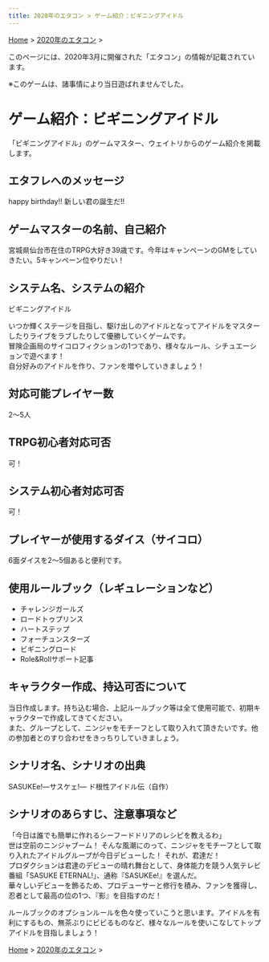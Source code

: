 ```yaml
---
title: 2020年のエタコン > ゲーム紹介：ビギニングアイドル
---
```

[Home](../) > [2020年のエタコン](index.md) >

このページには、2020年3月に開催された「エタコン」の情報が記載されています。

※このゲームは、諸事情により当日遊ばれませんでした。

# ゲーム紹介：ビギニングアイドル

「ビギニングアイドル」のゲームマスター、ウェイトリからのゲーム紹介を掲載します。

## エタフレへのメッセージ

happy birthday!! 新しい君の誕生だ!!

## ゲームマスターの名前、自己紹介

宮城県仙台市在住のTRPG大好き39歳です。今年はキャンペーンのGMをしていきたい。5キャンペーン位やりだい！

## システム名、システムの紹介

ビギニングアイドル

いつか輝くステージを目指し、駆け出しのアイドルとなってアイドルをマスターしたりライブをラブしたりして優勝していくゲームです。  
冒険企画局のサイコロフィクションの1つであり、様々なルール、シチュエーションで遊べます！  
自分好みのアイドルを作り、ファンを増やしていきましょう！

## 対応可能プレイヤー数

2～5人

## TRPG初心者対応可否

可！

## システム初心者対応可否

可！

## プレイヤーが使用するダイス（サイコロ）

6面ダイスを2～5個あると便利です。

## 使用ルールブック（レギュレーションなど）

- チャレンジガールズ
- ロードトゥプリンス
- ハートステップ
- フォーチュンスターズ
- ビギニングロード
- Role&Rollサポート記事

## キャラクター作成、持込可否について

当日作成します。持ち込む場合、上記ルールブック等は全て使用可能で、初期キャラクターで作成してきてください。  
また、グループとして、ニンジャをモチーフとして取り入れて頂きたいです。他の参加者とのすり合わせをきっちりしていきましょう。

## シナリオ名、シナリオの出典

SASUKEe!―サスケェ!― ド根性アイドル伝（自作）

## シナリオのあらすじ、注意事項など

「今日は誰でも簡単に作れるシーフードドリアのレシピを教えるわ」  
世は空前のニンジャブーム！ そんな風潮にのって、ニンジャをモチーフとして取り入れたアイドルグループが今日デビューした！ それが、君達だ！  
プロダクションは君達のデビューの晴れ舞台として、身体能力を競う人気テレビ番組「SASUKE ETERNAL!」、通称『SASUKEe!』を選んだ。  
華々しいデビューを飾るため、プロデューサーと修行を積み、ファンを獲得し、忍者として最高の位の1つ、『影』を目指すのだ！

ルールブックのオプションルールを色々使っていこうと思います。アイドルを有利にするもの、無茶ぶりにビビるものなど、様々なルールを使いこなしてトップアイドルを目指しましょう！

[Home](../) > [2020年のエタコン](index.md) >
